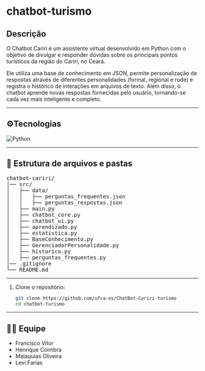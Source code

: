 # chatbot-turismo

## Descrição
O Chatbot Cariri é um assistente virtual desenvolvido em Python com o objetivo de divulgar e responder dúvidas sobre os principais pontos turísticos da região do Cariri, no Ceará.

Ele utiliza uma base de conhecimento em JSON, permite personalização de respostas através de diferentes personalidades (formal, regional e rude) e registra o histórico de interações em arquivos de texto. Além disso, o chatbot aprende novas respostas fornecidas pelo usuário, tornando-se cada vez mais inteligente e completo.

---

## ⚙️Tecnologias

![Python](https://img.shields.io/badge/Python-3776AB?style=for-the-badge&logo=python&logoColor=white)

---

## 📂 Estrutura de arquivos e pastas
<pre>
chatbot-cariri/
│── src/
│   ├── data/
│   │   ├── perguntas_frequentes.json
│   │   ├── perguntas_respostas.json
│   ├── main.py  
│   ├── chatbot_core.py
│   ├── chatbot_ui.py
│   ├── aprendizado.py
│   ├── estatística.py
│   ├── BaseConhecimento.py
│   ├── GerenciadorPersonalidade.py
│   ├── historico.py
│   ├── perguntas_frequentes.py
│── .gitignore
└── README.md
</pre>
---

1. Clone o repositório:
   ```bash
   git clone https://github.com/ufca-es/ChatBot-Cariri-turismo
   cd chatbot-turismo
   ```

---
## 👨‍💻 Equipe
- Francisco Vitor
- Henrique Coimbra
- Malaquias Oliveira
- Levi Farias
